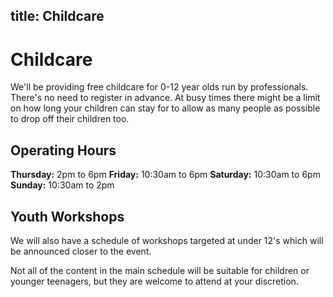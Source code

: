 title: Childcare
---
# Childcare
We'll be providing free childcare for 0-12 year olds run by professionals. There's no need to register in advance. At busy times there might be a limit on how long your children can stay for to allow as many people as possible to drop off their children too.

## Operating Hours
**Thursday:** 2pm to 6pm
**Friday:** 10:30am to 6pm
**Saturday:** 10:30am to 6pm
**Sunday:** 10:30am to 2pm

## Youth Workshops
We will also have a schedule of workshops targeted at under 12's which will be announced closer to the event.

Not all of the content in the main schedule will be suitable for children or younger teenagers, but they are welcome to attend at your discretion.

